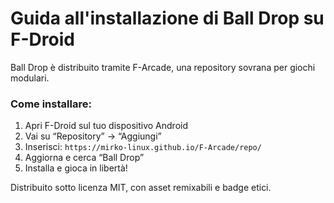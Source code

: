 # Guida all'installazione di Ball Drop su F-Droid

Ball Drop è distribuito tramite F-Arcade, una repository sovrana per giochi modulari.

### Come installare:
1. Apri F-Droid sul tuo dispositivo Android
2. Vai su “Repository” → “Aggiungi”
3. Inserisci: `https://mirko-linux.github.io/F-Arcade/repo/`
4. Aggiorna e cerca “Ball Drop”
5. Installa e gioca in libertà!

Distribuito sotto licenza MIT, con asset remixabili e badge etici.
